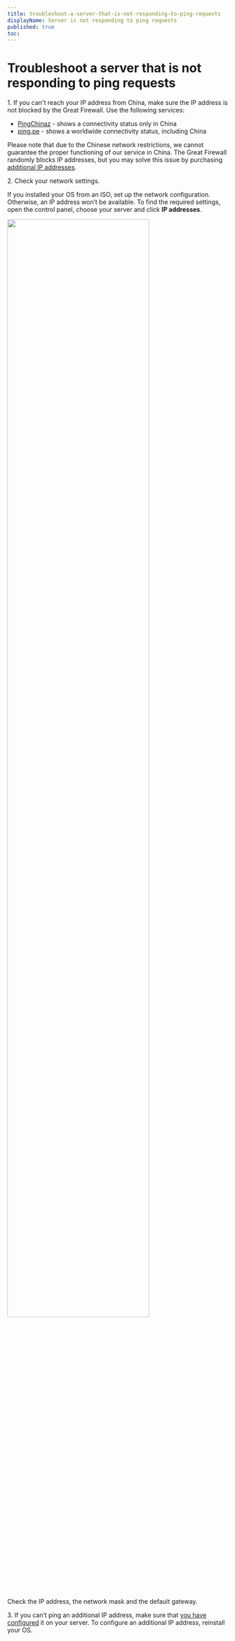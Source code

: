 ```yaml
---
title: troubleshoot-a-server-that-is-not-responding-to-ping-requests
displayName: Server is not responding to ping requests
published: true
toc:
---
```

# Troubleshoot a server that is not responding to ping requests

1\. If you can't reach your IP address from China, make sure the IP address is not blocked by the Great Firewall. Use the following services:

- <a href="http://ping.chinaz.com/" target="_blank">PingChinaz</a> - shows a connectivity status only in China
- <a href="http://ping.pe/" target="_blank">ping.pe</a> - shows a worldwide connectivity status, including China

Please note that due to the Chinese network restrictions, we cannot guarantee the proper functioning of our service in China. The Great Firewall randomly blocks IP addresses, but you may solve this issue by purchasing <a href="https://gcore.com/docs/hosting/virtual-servers/manage/networking/additional-ip-addresses/buy-an-additional-ip-address" target="_blank">additional IP addresses</a>.

2\. Check your network settings.

If you installed your OS from an ISO, set up the network configuration. Otherwise, an IP address won’t be available. To find the required settings, open the control panel, choose your server and click **IP addresses**.

<img src="https://assets.gcore.pro/docs/hosting/virtual-servers/troubleshooting/troubleshoot-a-server-that-is-not-responding-to-ping-requests/13169768953873.png" alt="" width="80%">

Check the IP address, the network mask and the default gateway.

3\. If you can’t ping an additional IP address, make sure that <a href="https://gcore.com/docs/hosting/virtual-servers/manage/networking/additional-ip-addresses/configure-an-additional-ip-address" target="_blank">you have configured</a> it on your server. To configure an additional IP address, reinstall your OS.